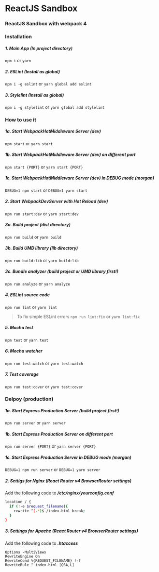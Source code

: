 # ReactJS Sandbox
### ReactJS Sandbox with webpack 4
### Installation

##### 1. Main App (In project directory)
```npm i``` or ```yarn```
##### 2. ESLint (Install as global)
```npm i -g eslint``` or ```yarn global add eslint```
##### 3. Stylelint (Install as global)
```npm i -g stylelint``` or ```yarn global add stylelint```

### How to use it

##### 1a. Start WebpackHotMiddleware Server (dev)
```npm start``` or ```yarn start```

##### 1b. Start WebpackHotMiddleware Server (dev) on different port
```npm start {PORT}``` or ```yarn start {PORT}```

##### 1c. Start WebpackHotMiddleware Server (dev) in DEBUG mode (morgan)
```DEBUG=1 npm start``` or ```DEBUG=1 yarn start```

##### 2. Start WebpackDevServer with Hot Reload (dev)
```npm run start:dev``` or ```yarn start:dev```

##### 3a. Build project (dist directory)
```npm run build``` or ```yarn build```

##### 3b. Build UMD library (lib directory)
```npm run build:lib``` or ```yarn build:lib```

##### 3c. Bundle analyzer (build project or UMD library first!)
```npm run analyze``` or ```yarn analyze```

##### 4. ESLint source code
```npm run lint``` or ```yarn lint```
> To fix simple ESLint errors
```npm run lint:fix``` or ```yarn lint:fix```

##### 5. Mocha test
```npm test``` or ```yarn test```

##### 6. Mocha watcher
```npm run test:watch``` or ```yarn test:watch```

##### 7. Test coverage
```npm run test:cover``` or ```yarn test:cover```

### Delpoy (production)

##### 1a. Start Express Production Server (build project first!)
```npm run server``` or ```yarn server```

##### 1b. Start Express Production Server on different port
```npm run server {PORT}``` or ```yarn server {PORT}```

##### 1c. Start Express Production Server in DEBUG mode (morgan)
```DEBUG=1 npm run server``` or ```DEBUG=1 yarn server```

##### 2. Settigs for Nginx (React Router v4 BrowserRouter settings)
Add the following code to **_/etc/nginx/yourconfig.conf_**
```bash
location / {
  if (!-e $request_filename){
    rewrite ^(.*)$ /index.html break;
  }
}
```
##### 3. Settings for Apache (React Router v4 BrowserRouter settings)
Add the following code to **_.htaccess_**
```
Options -MultiViews
RewriteEngine On
RewriteCond %{REQUEST_FILENAME} !-f
RewriteRule ^ index.html [QSA,L]
```
